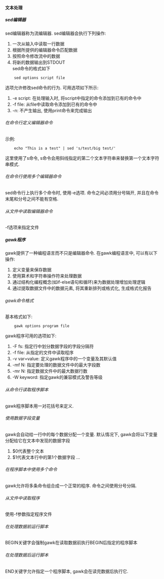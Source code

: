 #### 文本处理

##### sed编辑器
sed编辑器称为流编辑器. sed编辑器会执行下列操作: 
1. 一次从输入中读取一行数据
2. 根据所提供的编辑器命令匹配数据
3. 按照命令修改流中的数据
4. 将新的数据输出到STDOUT  
sed命令的格式如下
```
    sed options script file
```
选项允许修改sed命令的行为. 可用选项如下所示:
1. -e script: 在处理输入时, 将script中指定的命令添加到已有的命令中
2. -f file: 从file中读取命令添加到已有的命令中
3. -n: 不产生输出, 使用print命令来完成输出

###### 在命令行定义编辑器命令
示例:
```
    echo "This is a test" | sed 's/test/big test/'
```
这里使用了s命令, s命令会用斜线指定的第二个文本字符串来替换第一个文本字符串模式.

###### 在命令行使用多个编辑器命令
sed命令行上执行多个命令时, 使用-e选项. 命令之间必须用分号隔开, 并且在命令末尾和分号之间不能有空格.
###### 从文件中读取编辑器命令
-f选项来指定文件

##### gawk程序
gawk提供了一种编程语言而不只是编辑器命令. 在gawk编程语言中, 可以有以下操作: 
1. 定义变量来保存数据
2. 使用算术和字符串操作符来处理数据 
3. 通过结构化编程概念(如if-else语句和循环)来为数据处理增加处理逻辑
4. 通过提取数据文件中的数据元素, 将其重新排列或格式化, 生成格式化报告

###### gawk命令格式
基本格式如下:
```
    gawk options program file
```
gawk程序可用的选项如下:  
1. -F fs: 指定行中划分数据字段的字段分隔符
2. -f file: 从指定的文件中读取程序
3. -v var=value: 定义gawk程序中的一个变量及其默认值
4. -mf N: 指定要处理的数据文件中的最大字段数
5. -mr N: 指定数据文件中的最大数据行数
6. -W keyword: 指定gawk的兼容模式及警告等级

###### 从命令行读取程序脚本
gawk程序脚本用一对花括号来定义.

###### 使用数据字段变量
gawk会自动给一行中的每个数据分配一个变量. 默认情况下, gawk会将以下变量分配给它在文本中发现的数据字段
1. $0代表整个文本
2. $1代表文本行中的第1个数据字段
...

###### 在程序脚本中使用多个命令
gawk允许将多条命令组合成一个正常的程序. 命令之间使用分号分隔.

###### 从文件中读取程序
使用-f参数指定程序文件

###### 在处理数据前运行脚本
BEGIN关键字会强制gawk在读取数据前执行BEGIN后指定的程序脚本

###### 在处理数据后运行脚本
END关键字允许指定一个程序脚本, gawk会在读完数据后执行它.

























